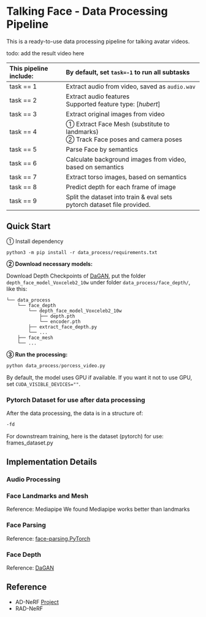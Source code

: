 # Talking Face - Data Processing Pipeline 
This is a ready-to-use data processing pipeline for talking avatar videos.

todo: add the result video here


| This pipeline include: | By default, set `task=-1` to run all subtasks|
| :--- | :--- |
| task == 1 | Extract audio from video, saved as `audio.wav` |
| task == 2 | Extract audio features <br>Supported feature type: \[*hubert*\] |
| task == 3 | Extract original images from video |
| task == 4 | &#9312; Extract Face Mesh (substitute to landmarks) <br>&#9313; Track Face poses and camera poses |
| task == 5 | Parse Face by semantics |
| task == 6 | Calculate background images from video, based on semantics |
| task == 7 | Extract torso images, based on semantics |
| task == 8 | Predict depth for each frame of image |
| task == 9 | Split the dataset into train & eval sets <br>pytorch dataset file provided. |


## Quick Start
&#9312; Install dependency
```
python3 -m pip install -r data_process/requirements.txt
```

**&#9313; Download necessary models:**

Download Depth Checkpoints of [DaGAN](https://github.com/harlanhong/CVPR2022-DaGAN#pre-trained-checkpoint), put the folder `depth_face_model_Voxceleb2_10w` under folder `data_process/face_depth/`, like this:
```
└── data_process
    └── face_depth
        └── depth_face_model_Voxceleb2_10w
            ├── depth.pth
            └── encoder.pth
        ├── extract_face_depth.py
        └── ...
    ├── face_mesh
    └── ...
```
**&#9314; Run the processing:**
```python
python data_process/porcess_video.py  
```
By default, the model uses GPU if available. If you want it not to use GPU, set `CUDA_VISIBLE_DEVICES=""`.

### Pytorch Dataset for use after data processing
After the data processing, the data is in a structure of:
```bash
-fd
```
For downstream training, here is the dataset (pytorch) for use: frames_dataset.py

## Implementation Details
### Audio Processing

### Face Landmarks and Mesh
Reference: Mediapipe
We found Mediapipe works better than landmarks

### Face Parsing
Reference: [face-parsing.PyTorch](https://github.com/zllrunning/face-parsing.PyTorch)
### Face Depth
Reference: [DaGAN](https://github.com/harlanhong/CVPR2022-DaGAN/tree/master)

## Reference
- AD-NeRF [Project](https://yudongguo.github.io/ADNeRF/)
- RAD-NeRF